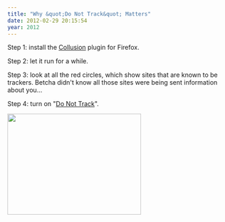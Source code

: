 ```yaml
---
title: "Why &quot;Do Not Track&quot; Matters"
date: 2012-02-29 20:15:54
year: 2012
---
```

Step 1: install the <a href="https://addons.mozilla.org/en-US/firefox/addon/collusion/">Collusion</a> plugin for Firefox.

Step 2: let it run for a while.

Step 3: look at all the red circles, which show sites that are known to be trackers. Betcha didn't know all those sites were being sent information about you...

Step 4: turn on "<a href="http://donottrack.us/">Do Not Track</a>".

<img title="big-brother" src="{{site.github.url}}/files/2012/02/big-brother-300x227.png" alt="" width="300" height="227" />
